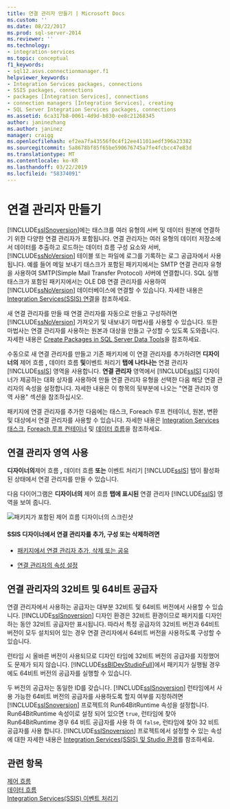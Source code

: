```yaml
---
title: 연결 관리자 만들기 | Microsoft Docs
ms.custom: ''
ms.date: 08/22/2017
ms.prod: sql-server-2014
ms.reviewer: ''
ms.technology:
- integration-services
ms.topic: conceptual
f1_keywords:
- sql12.asvs.connectionmanager.f1
helpviewer_keywords:
- Integration Services packages, connections
- SSIS packages, connections
- packages [Integration Services], connections
- connection managers [Integration Services], creating
- SQL Server Integration Services packages, connections
ms.assetid: 6ca317b8-0061-4d9d-b830-ee8c21268345
author: janinezhang
ms.author: janinez
manager: craigg
ms.openlocfilehash: ef2ea7fa43556f0c4f12ee41101aedf396a23382
ms.sourcegitcommit: 5a8678bf85f65be590676745a7fe4fcbcc47e83d
ms.translationtype: MT
ms.contentlocale: ko-KR
ms.lasthandoff: 03/22/2019
ms.locfileid: "58374091"
---
```

# <a name="create-connection-managers"></a>연결 관리자 만들기
  [!INCLUDE[ssISnoversion](../includes/ssisnoversion-md.md)]에는 태스크를 여러 유형의 서버 및 데이터 원본에 연결하기 위한 다양한 연결 관리자가 포함됩니다. 연결 관리자는 여러 유형의 데이터 저장소에서 데이터를 추출하고 로드하는 데이터 흐름 구성 요소와 서버, [!INCLUDE[ssNoVersion](../includes/ssnoversion-md.md)] 테이블 또는 파일에 로그를 기록하는 로그 공급자에서 사용됩니다. 예를 들어 메일 보내기 태스크가 포함된 패키지에서는 SMTP 연결 관리자 유형을 사용하여 SMTP(Simple Mail Transfer Protocol) 서버에 연결합니다. SQL 실행 태스크가 포함된 패키지에서는 OLE DB 연결 관리자를 사용하여 [!INCLUDE[ssNoVersion](../includes/ssnoversion-md.md)] 데이터베이스에 연결할 수 있습니다. 자세한 내용은 [Integration Services&#40;SSIS&#41; 연결](connection-manager/integration-services-ssis-connections.md)을 참조하세요.  
  
 새 연결 관리자를 만들 때 연결 관리자를 자동으로 만들고 구성하려면 [!INCLUDE[ssNoVersion](../includes/ssnoversion-md.md)] 가져오기 및 내보내기 마법사를 사용할 수 있습니다. 또한 마법사는 연결 관리자를 사용하는 원본과 대상을 만들고 구성할 수 있도록 도와줍니다. 자세한 내용은 [Create Packages in SQL Server Data Tools](create-packages-in-sql-server-data-tools.md)을 참조하세요.  
  
 수동으로 새 연결 관리자를 만들고 기존 패키지에 이 연결 관리자를 추가하려면 **디자이너의** 제어 흐름 **,** 데이터 흐름 **및**이벤트 처리기 **탭에 나타나는** 연결 관리자 [!INCLUDE[ssIS](../includes/ssis-md.md)] 영역을 사용합니다. **연결 관리자** 영역에서 [!INCLUDE[ssIS](../includes/ssis-md.md)] 디자이너가 제공하는 대화 상자를 사용하여 만들 연결 관리자 유형을 선택한 다음 해당 연결 관리자의 속성을 설정합니다. 자세한 내용은 이 항목의 뒷부분에 나오는 "연결 관리자 영역 사용" 섹션을 참조하십시오.  
  
 패키지에 연결 관리자를 추가한 다음에는 태스크, Foreach 루프 컨테이너, 원본, 변환 및 대상에서 연결 관리자를 사용할 수 있습니다. 자세한 내용은 [Integration Services 태스크](control-flow/integration-services-tasks.md), [Foreach 루프 컨테이너](control-flow/foreach-loop-container.md) 및 [데이터 흐름](data-flow/data-flow.md)을 참조하세요.  
  
## <a name="using-the-connection-managers-area"></a>연결 관리자 영역 사용  
 **디자이너의**제어 흐름 **,** 데이터 흐름 **또는** 이벤트 처리기 [!INCLUDE[ssIS](../includes/ssis-md.md)] 탭이 활성화된 상태에서 연결 관리자를 만들 수 있습니다.  
  
 다음 다이어그램은 **디자이너의** 제어 흐름 **탭에 표시된** 연결 관리자 [!INCLUDE[ssIS](../includes/ssis-md.md)] 영역을 보여 줍니다.  
  
 ![패키지가 포함된 제어 흐름 디자이너의 스크린샷](media/samplecontrolflow.gif "패키지가 포함된 제어 흐름 디자이너의 스크린샷")  
  
#### <a name="to-add-configure-or-delete-a-connection-manager-in-ssis-designer"></a>SSIS 디자이너에서 연결 관리자를 추가, 구성 또는 삭제하려면  
  
-   [패키지에서 연결 관리자 추가, 삭제 또는 공유](../../2014/integration-services/add-delete-or-share-a-connection-manager-in-a-package.md)  
  
-   [연결 관리자의 속성 설정](../../2014/integration-services/set-the-properties-of-a-connection-manager.md)  
  
## <a name="32-bit-and-64-bit-providers-for-connection-managers"></a>연결 관리자의 32비트 및 64비트 공급자  
 연결 관리자에서 사용하는 공급자는 대부분 32비트 및 64비트 버전에서 사용할 수 있습니다. [!INCLUDE[ssISnoversion](../includes/ssisnoversion-md.md)] 디자인 환경은 32비트 환경이므로 패키지를 디자인하는 동안 32비트 공급자만 표시됩니다. 따라서 특정 공급자의 32비트 버전과 64비트 버전이 모두 설치되어 있는 경우 연결 관리자에서 64비트 버전을 사용하도록 구성할 수 있습니다.  
  
 런타임 시 올바른 버전이 사용되므로 디자인 타임에 32비트 버전의 공급자를 지정했어도 문제가 되지 않습니다. [!INCLUDE[ssBIDevStudioFull](../includes/ssbidevstudiofull-md.md)]에서 패키지가 실행될 경우에도 64비트 버전의 공급자를 실행할 수 있습니다.  
  
 두 버전의 공급자는 동일한 ID를 갖습니다. [!INCLUDE[ssISnoversion](../includes/ssisnoversion-md.md)] 런타임에서 사용 가능한 64비트 버전의 공급자를 사용하도록 할지 여부를 지정하려면 [!INCLUDE[ssISnoversion](../includes/ssisnoversion-md.md)] 프로젝트의 Run64BitRuntime 속성을 설정합니다. Run64BitRuntime 속성이로 설정 되어 있으면 `true`, 런타임에 찾아 Run64BitRuntime 경우 64 비트 공급자를 사용 하 여 `false`, 런타임에 찾아 32 비트 공급자를 사용 합니다. [!INCLUDE[ssISnoversion](../includes/ssisnoversion-md.md)] 프로젝트에서 설정할 수 있는 속성에 대한 자세한 내용은 [Integration Services&#40;SSIS&#41; 및 Studio 환경](integration-services-ssis-development-and-management-tools.md)를 참조하세요.  
  
## <a name="see-also"></a>관련 항목  
 [제어 흐름](control-flow/control-flow.md)   
 [데이터 흐름](data-flow/data-flow.md)   
 [Integration Services&#40;SSIS&#41; 이벤트 처리기](integration-services-ssis-event-handlers.md)  
  
  
